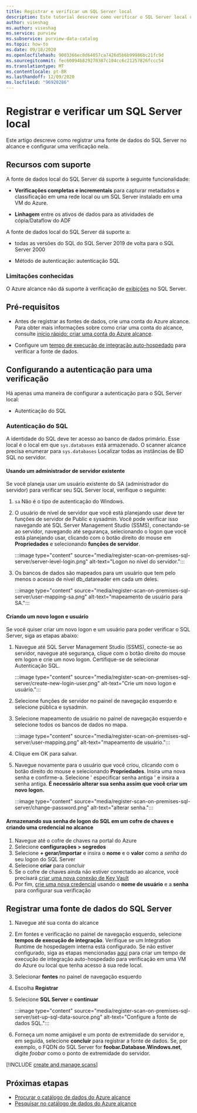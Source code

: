 ```yaml
---
title: Registrar e verificar um SQL Server local
description: Este tutorial descreve como verificar o SQL Server local usando um IR auto-hospedado.
author: viseshag
ms.author: viseshag
ms.service: purview
ms.subservice: purview-data-catalog
ms.topic: how-to
ms.date: 09/18/2020
ms.openlocfilehash: 9003366ec0d64057ca7426d5b6b99986bc21fc9d
ms.sourcegitcommit: fec60094b829270387c104cc6c21257826fccc54
ms.translationtype: MT
ms.contentlocale: pt-BR
ms.lasthandoff: 12/09/2020
ms.locfileid: "96920286"
---
```

# <a name="register-and-scan-an-on-premises-sql-server"></a>Registrar e verificar um SQL Server local

Este artigo descreve como registrar uma fonte de dados do SQL Server no alcance e configurar uma verificação nela.

## <a name="supported-capabilities"></a>Recursos com suporte

A fonte de dados local do SQL Server dá suporte à seguinte funcionalidade:

- **Verificações completas e incrementais** para capturar metadados e classificação em uma rede local ou um SQL Server instalado em uma VM do Azure.

- **Linhagem** entre os ativos de dados para as atividades de cópia/Dataflow do ADF

A fonte de dados local do SQL Server dá suporte a:

- todas as versões do SQL do SQL Server 2019 de volta para o SQL Server 2000

- Método de autenticação: autenticação SQL

### <a name="known-limitations"></a>Limitações conhecidas

O Azure alcance não dá suporte à verificação de [exibições](https://docs.microsoft.com/sql/relational-databases/views/views?view=sql-server-ver15) no SQL Server. 

## <a name="prerequisites"></a>Pré-requisitos

- Antes de registrar as fontes de dados, crie uma conta do Azure alcance. Para obter mais informações sobre como criar uma conta do alcance, consulte [início rápido: criar uma conta do Azure alcance](create-catalog-portal.md).

- Configure um [tempo de execução de integração auto-hospedado](manage-integration-runtimes.md) para verificar a fonte de dados.

## <a name="setting-up-authentication-for-a-scan"></a>Configurando a autenticação para uma verificação

Há apenas uma maneira de configurar a autenticação para o SQL Server local:

- Autenticação do SQL

### <a name="sql-authentication"></a>Autenticação do SQL

A identidade do SQL deve ter acesso ao banco de dados primário. Esse local é o local em que `sys.databases` está armazenado. O scanner alcance precisa enumerar para `sys.databases` Localizar todas as instâncias de BD SQL no servidor.

#### <a name="using-an-existing-server-administrator"></a>Usando um administrador de servidor existente

Se você planeja usar um usuário existente do SA (administrador do servidor) para verificar seu SQL Server local, verifique o seguinte:

1. `sa` Não é o tipo de autenticação do Windows.

2. O usuário de nível de servidor que você está planejando usar deve ter funções de servidor de Public e sysadmin. Você pode verificar isso navegando até SQL Server Management Studio (SSMS), conectando-se ao servidor, navegando até segurança, selecionando o logon que você está planejando usar, clicando com o botão direito do mouse em **Propriedades** e selecionando **funções de servidor**.

   :::image type="content" source="media/register-scan-on-premises-sql-server/server-level-login.png" alt-text="Logon no nível do servidor.":::

3. Os bancos de dados são mapeados para um usuário que tem pelo menos o acesso de nível db_datareader em cada um deles.

   :::image type="content" source="media/register-scan-on-premises-sql-server/user-mapping-sa.png" alt-text="mapeamento de usuário para SA.":::

#### <a name="creating-a-new-login-and-user"></a>Criando um novo logon e usuário

Se você quiser criar um novo logon e um usuário para poder verificar o SQL Server, siga as etapas abaixo:

1. Navegue até SQL Server Management Studio (SSMS), conecte-se ao servidor, navegue até segurança, clique com o botão direito do mouse em logon e crie um novo logon. Certifique-se de selecionar Autenticação SQL.

   :::image type="content" source="media/register-scan-on-premises-sql-server/create-new-login-user.png" alt-text="Crie um novo logon e usuário.":::

2. Selecione funções de servidor no painel de navegação esquerdo e selecione pública e sysadmin.

3. Selecione mapeamento de usuário no painel de navegação esquerdo e selecione todos os bancos de dados no mapa.

   :::image type="content" source="media/register-scan-on-premises-sql-server/user-mapping.png" alt-text="mapeamento de usuário.":::

4. Clique em OK para salvar.

5. Navegue novamente para o usuário que você criou, clicando com o botão direito do mouse e selecionando **Propriedades**. Insira uma nova senha e confirme-a. Selecione ' especificar senha antiga ' e insira a senha antiga. **É necessário alterar sua senha assim que você criar um novo logon.**

   :::image type="content" source="media/register-scan-on-premises-sql-server/change-password.png" alt-text="alterar senha.":::

#### <a name="storing-your-sql-login-password-in-a-key-vault-and-creating-a-credential-in-purview"></a>Armazenando sua senha de logon do SQL em um cofre de chaves e criando uma credencial no alcance

1. Navegue até o cofre de chaves na portal do Azure
1. Selecione **configurações > segredos**
1. Selecione **+ gerar/importar** e insira o **nome** e o **valor** como a *senha* do seu logon do SQL Server
1. Selecione **criar** para concluir
1. Se o cofre de chaves ainda não estiver conectado ao alcance, você precisará [criar uma nova conexão de Key Vault](manage-credentials.md#create-azure-key-vaults-connections-in-your-azure-purview-account)
1. Por fim, [crie uma nova credencial](manage-credentials.md#create-a-new-credential) usando o **nome de usuário** e a **senha** para configurar sua verificação

## <a name="register-a-sql-server-data-source"></a>Registrar uma fonte de dados do SQL Server

1. Navegue até sua conta do alcance

1. Em fontes e verificação no painel de navegação esquerdo, selecione **tempos de execução de integração**. Verifique se um Integration Runtime de hospedagem interna está configurado. Se não estiver configurado, siga as etapas mencionadas [aqui](manage-integration-runtimes.md) para criar um tempo de execução de integração auto-hospedado para verificação em uma VM do Azure ou local que tenha acesso à sua rede local.

1. Selecionar **fontes** no painel de navegação esquerdo

1. Escolha **Registrar**

1. Selecione **SQL Server** e **continuar**

   :::image type="content" source="media/register-scan-on-premises-sql-server/set-up-sql-data-source.png" alt-text="Configure a fonte de dados SQL.":::

5. Forneça um nome amigável e um ponto de extremidade do servidor e, em seguida, selecione **concluir** para registrar a fonte de dados. Se, por exemplo, o FQDN do SQL Server for **foobar.Database.Windows.net**, digite *foobar* como o ponto de extremidade do servidor.

[!INCLUDE [create and manage scans](includes/manage-scans.md)]

## <a name="next-steps"></a>Próximas etapas

- [Procurar o catálogo de dados do Azure alcance](how-to-browse-catalog.md)
- [Pesquisar no catálogo de dados do Azure alcance](how-to-search-catalog.md)
